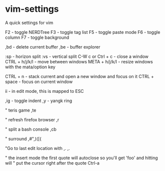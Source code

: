 vim-settings
============

A quick settings for vim


F2 - toggle NERDTree
F3 - toggle tag list
F5 - toggle paste mode
F6 - toggle column
F7 - toggle background

,bd - delete current buffer
,be - buffer explorer

:sp - horizon split
:vs - vertical split
C-W c  or Ctrl + c - close a window
CTRL + h/j/k/l - move between windows
META + h/j/k/l - resize windows with the mata/option key

CTRL + n - stack current and open a new window and focus on it
CTRL + space - focus on current window

ii - in edit mode, this is mapped to ESC

,ig - toggle indent
,y  - yangk ring

" teris game
,te

" refresh firefox browser
,r

" split a bash console
,cb

" surround
,#",)([{

"Go to last edit location with ,.
,.

" the insert mode the first quote will autoclose so you'll get 'foo' and hitting <c-a> will
" put the cursor right after the quote
Ctrl-a
